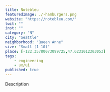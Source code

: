 ```yaml
---
title: Notebleu
featuredImage: ./-hamburgers.png
website: "https://notebleu.com/"
twit: ""
inst: ""
category: "N"
city: "Seattle"
neighborhood: "Queen Anne"
size: "Small (1-10)"
place: [-122.35780073099725,47.6231012303053]
tags:
    - engineering
    - ux/ui
published: true
---
```


Description

